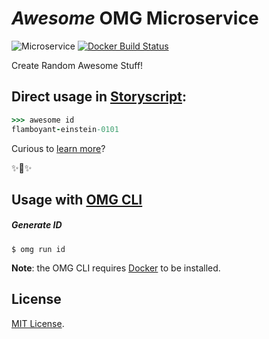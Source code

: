 # _Awesome_ OMG Microservice

![Microservice](https://img.shields.io/badge/microservice-ready-brightgreen.svg?style=for-the-badge)
[![Docker Build Status](https://img.shields.io/docker/build/microservices/awesome.svg?style=for-the-badge)](https://hub.docker.com/r/microservices/awesome/)

Create Random Awesome Stuff!

## Direct usage in [Storyscript](https://storyscript.io/):

```coffee
>>> awesome id
flamboyant-einstein-0101
```

Curious to [learn more](https://docs.storyscript.io/)?

✨🍰✨

## Usage with [OMG CLI](https://www.npmjs.com/package/omg)
##### Generate ID
```shell
$ omg run id
```

**Note**: the OMG CLI requires [Docker](https://docs.docker.com/install/) to be installed.

## License
[MIT License](https://github.com/omg-services/awesome/blob/master/LICENSE).